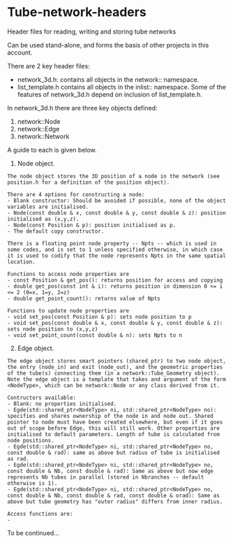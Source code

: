 # Tube-network-headers
Header files for reading, writing and storing tube networks

Can be used stand-alone, and forms the basis of other projects in this account.

There are 2 key header files:
  - network_3d.h: contains all objects in the network:: namespace.
  - list_template.h contains all objects in the inlist:: namespace.
Some of the features of network_3d.h depend on inclusion of list_template.h. 

In network_3d.h there are three key objects defined:
  1. network::Node
  2. network::Edge
  3. network::Network
  
A guide to each is given below.

  1. Node object.

    The node object stores the 3D position of a node in the network (see position.h for a definition of the position object).     
  
    There are 4 options for constructing a node:
    - Blank constructor: Should be avoided if possible, none of the object variables are initialised.
    - Node(const double & x, const double & y, const double & z): position initialised as (x,y,z).
    - Node(const Position & p): position initialised as p.
    - The default copy constructor.
    
    There is a floating point node property -- Npts -- which is used in some codes, and is set to 1 unless specified otherwise, in which case it is used to codify that the node represents Npts in the same spatial location.

    Functions to access node properties are
    - const Position & get_pos(): returns position for access and copying
    - double get_pos(const int & i): returns position in dimension 0 <= i <= 2 (0=x, 1=y, 2=z)
    - double get_point_count(): returns value of Npts

    Functions to update node properties are
    - void set_pos(const Position & p): sets node position to p
    - void set_pos(const double & x, const double & y, const double & z): sets node position to (x,y,z)
    - void set_point_count(const double & n): sets Npts to n
 
  2. Edge object.

    The edge object stores smart pointers (shared_ptr) to two node object, the entry (node_in) and exit (node_out), and the geometric properties of the tube(s) connecting them (in a network::Tube_Geometry object). Note the edge object is a template that takes and argument of the form <NodeType>, which can be network::Node or any class derived from it.
  
    Contructors available:
    - Blank: no properties initialised.
    - Egde(std::shared_ptr<NodeType> ni, std::shared_ptr<NodeType> no): specifies and shares ownership of the node in and node out. Shared pointer to node must have been created elsewhere, but even if it goes out of scope before Edge, this will still work. Other properties are initialised to default parameters. Length of tube is calculated from node positions.
    - Egde(std::shared_ptr<NodeType> ni, std::shared_ptr<NodeType> no, const double & rad): same as above but radius of tube is initialised as rad.
    - Egde(std::shared_ptr<NodeType> ni, std::shared_ptr<NodeType> no, const double & Nb, const double & rad): Same as above but now edge represents Nb tubes in parallel (stored in Nbranches -- default otherwise is 1).
    - Egde(std::shared_ptr<NodeType> ni, std::shared_ptr<NodeType> no, const double & Nb, const double & rad, const double & orad): Same as above but tube geometry has "outer radius" differs from inner radius.
    
    Access functions are:
    - 

To be continued...

